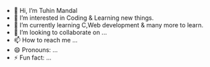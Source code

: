- 👋 Hi, I’m Tuhin Mandal
- 👀 I’m interested in Coding & Learning new things.
- 🌱 I’m currently learning C,Web development & many more to learn.
- 💞️ I’m looking to collaborate on ...
- 📫 How to reach me ...
- 😄 Pronouns: ...
- ⚡ Fun fact: ...

<!---
TuhinMandal27/TuhinMandal27 is a ✨ special ✨ repository because its `README.md` (this file) appears on your GitHub profile.
You can click the Preview link to take a look at your changes.
--->
